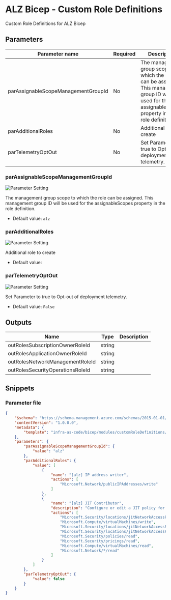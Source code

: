 # ALZ Bicep - Custom Role Definitions

Custom Role Definitions for ALZ Bicep

## Parameters

Parameter name | Required | Description
-------------- | -------- | -----------
parAssignableScopeManagementGroupId | No       | The management group scope to which the role can be assigned. This management group ID will be used for the assignableScopes property in the role definition.
parAdditionalRoles | No       | Additional role to create
parTelemetryOptOut | No       | Set Parameter to true to Opt-out of deployment telemetry.

### parAssignableScopeManagementGroupId

![Parameter Setting](https://img.shields.io/badge/parameter-optional-green?style=flat-square)

The management group scope to which the role can be assigned. This management group ID will be used for the assignableScopes property in the role definition.

- Default value: `alz`

### parAdditionalRoles

![Parameter Setting](https://img.shields.io/badge/parameter-optional-green?style=flat-square)

Additional role to create

- Default value: ` `

### parTelemetryOptOut

![Parameter Setting](https://img.shields.io/badge/parameter-optional-green?style=flat-square)

Set Parameter to true to Opt-out of deployment telemetry.

- Default value: `False`

## Outputs

Name | Type | Description
---- | ---- | -----------
outRolesSubscriptionOwnerRoleId | string |
outRolesApplicationOwnerRoleId | string |
outRolesNetworkManagementRoleId | string |
outRolesSecurityOperationsRoleId | string |

## Snippets

### Parameter file

```json
{
    "$schema": "https://schema.management.azure.com/schemas/2015-01-01/deploymentParameters.json#",
    "contentVersion": "1.0.0.0",
    "metadata": {
        "template": "infra-as-code/bicep/modules/customRoleDefinitions/customRoleDefinitions.json"
    },
    "parameters": {
        "parAssignableScopeManagementGroupId": {
            "value": "alz"
        },
        "parAdditionalRoles": {
            "value": [
                {
                    "name": "[alz] IP address writer",
                    "actions": [
                        "Microsoft.Network/publicIPAddresses/write"
                    ]
                },
                {
                    "name": "[alz] JIT Contributor",
                    "description": "Configure or edit a JIT policy for VMs",
                    "actions": [
                        "Microsoft.Security/locations/jitNetworkAccessPolicies/write",
                        "Microsoft.Compute/virtualMachines/write",
                        "Microsoft.Security/locations/jitNetworkAccessPolicies/read",
                        "Microsoft.Security/locations/jitNetworkAccessPolicies/initiate/action",
                        "Microsoft.Security/policies/read",
                        "Microsoft.Security/pricings/read",
                        "Microsoft.Compute/virtualMachines/read",
                        "Microsoft.Network/*/read"
                    ]
                }
            ]
        },
        "parTelemetryOptOut": {
            "value": false
        }
    }
}
```
